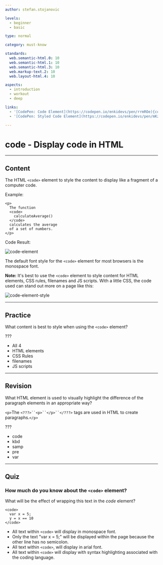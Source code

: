 ```yaml
---
author: stefan.stojanovic

levels:
  - beginner
  - basic

type: normal

category: must-know

standards:
  web.semantic-html.0: 10
  web.semantic-html.1: 10
  web.semantic-html.3: 10
  web.markup-text.2: 10
  web.layout-html.4: 10

aspects:
  - introduction
  - workout
  - deep

links:
  - '[CodePen: Code Element](https://codepen.io/enkidevs/pen/rrmROe){code}'
  - '[CodePen: Styled Code Element](https://codepen.io/enkidevs/pen/mKzKxa){code}'

---
```

# code - Display code in HTML
---
## Content

The HTML `<code>` element to style the content to display like a fragment of a computer code.

Example:
```
<p>
  The function
  <code>
    calculateAverage()
  </code>
  calculates the average
  of a set of numbers.
</p>
```

Code Result:

![code-element](%3Csvg%20xmlns%3D%22http%3A%2F%2Fwww.w3.org%2F2000%2Fsvg%22%20width%3D%22320%22%20height%3D%2288%22%3E%3Cg%20fill%3D%22none%22%20fill-rule%3D%22evenodd%22%3E%3Crect%20width%3D%22320%22%20height%3D%2288%22%20fill%3D%22%23FFF%22%20rx%3D%229%22%2F%3E%3Ctext%20fill%3D%22%23000%22%20font-family%3D%22ArialMT%2C%20Arial%22%20font-size%3D%2216%22%3E%3Ctspan%20x%3D%2218%22%20y%3D%2231%22%3EThe%20function%20%3C%2Ftspan%3E%20%3Ctspan%20x%3D%22110.5%22%20y%3D%2231%22%20font-family%3D%22Courier%22%3EcalculateAverage%28%29%3C%2Ftspan%3E%20%3Ctspan%20x%3D%22283.32813%22%20y%3D%2231%22%3E%20%3C%2Ftspan%3E%20%3Ctspan%20x%3D%2218%22%20y%3D%2250%22%3Ecalculates%20the%20average%20of%20a%20set%20of%20%3C%2Ftspan%3E%20%3Ctspan%20x%3D%2218%22%20y%3D%2267%22%3Enumbers.%3C%2Ftspan%3E%3C%2Ftext%3E%3C%2Fg%3E%3C%2Fsvg%3E)

The default font style for the `<code>` element for most browsers is the monospace font.

**Note:** It's best to use the `<code>` element to style content for HTML elements, CSS rules, filenames and JS scripts. With a little CSS, the code used can stand out more on a page like this: 

![code-element-style](%3Csvg%20xmlns%3D%22http%3A%2F%2Fwww.w3.org%2F2000%2Fsvg%22%20width%3D%22320%22%20height%3D%2292%22%3E%3Cg%20fill%3D%22none%22%20fill-rule%3D%22evenodd%22%3E%3Crect%20width%3D%22320%22%20height%3D%2292%22%20fill%3D%22%23FFF%22%20rx%3D%229%22%2F%3E%3Crect%20width%3D%22180%22%20height%3D%2219%22%20x%3D%22110.5%22%20y%3D%2218.5%22%20fill%3D%22%23EEE%22%20stroke%3D%22%23E1E1E1%22%20rx%3D%222%22%2F%3E%3Ctext%20fill%3D%22%23000%22%20font-family%3D%22ArialMT%2C%20Arial%22%20font-size%3D%2216%22%3E%3Ctspan%20x%3D%2218%22%20y%3D%2229%22%3EThe%20function%20%3C%2Ftspan%3E%20%3Ctspan%20x%3D%22114.94531%22%20y%3D%2229%22%20font-family%3D%22Courier%22%3EcalculateAverage%28%29%3C%2Ftspan%3E%20%3Ctspan%20x%3D%22287.77344%22%20y%3D%2229%22%3E%20%3C%2Ftspan%3E%20%3Ctspan%20x%3D%2218%22%20y%3D%2250%22%3Ecalculates%20the%20average%20of%20a%20set%20of%20%3C%2Ftspan%3E%20%3Ctspan%20x%3D%2218%22%20y%3D%2271%22%3Enumbers.%3C%2Ftspan%3E%3C%2Ftext%3E%3C%2Fg%3E%3C%2Fsvg%3E)

<!--[View CodePen](https://codepen.io/enkidevs/pen/mKzKxa)-->

---
## Practice

What content is best to style when using the `<code>` element?

???

 * All 4
 * HTML elements
 * CSS Rules
 * filenames
 * JS scripts

---
## Revision

What HTML element is used to visually highlight the difference of the paragraph elements in an appropriate way?

`<p>`The `<???>``<p>``</p>``</???>` tags are used in HTML to create paragraphs.`</p>`

???

* code
* kbd
* samp
* pre
* var

---
## Quiz

### How much do you know about the `<code>` element?

What will be the effect of wrapping this text in the _code_ element?
```
<code>
  var x = 5;
  y = x == 10
</code>
```

* All text within `<code>` will display in monospace font.
* Only the text "var x = 5;" will be displayed within the page because the other line has no semicolon.
* All text within `<code>`, will display in arial font.
* All text within `<code>` will display with syntax highlighting associated with the coding language.
